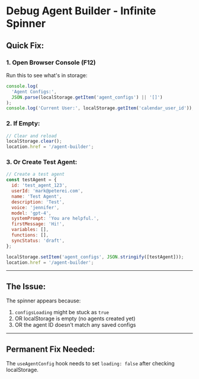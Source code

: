 # Debug Agent Builder - Infinite Spinner

## Quick Fix:

### 1. Open Browser Console (F12)

Run this to see what's in storage:

```javascript
console.log(
  'Agent Configs:',
  JSON.parse(localStorage.getItem('agent_configs') || '[]')
);
console.log('Current User:', localStorage.getItem('calendar_user_id'));
```

### 2. If Empty:

```javascript
// Clear and reload
localStorage.clear();
location.href = '/agent-builder';
```

### 3. Or Create Test Agent:

```javascript
// Create a test agent
const testAgent = {
  id: 'test_agent_123',
  userId: 'mark@peterei.com',
  name: 'Test Agent',
  description: 'Test',
  voice: 'jennifer',
  model: 'gpt-4',
  systemPrompt: 'You are helpful.',
  firstMessage: 'Hi!',
  variables: [],
  functions: [],
  syncStatus: 'draft',
};

localStorage.setItem('agent_configs', JSON.stringify([testAgent]));
location.href = '/agent-builder';
```

---

## The Issue:

The spinner appears because:

1. `configsLoading` might be stuck as `true`
2. OR localStorage is empty (no agents created yet)
3. OR the agent ID doesn't match any saved configs

---

## Permanent Fix Needed:

The `useAgentConfig` hook needs to set `loading: false` after checking localStorage.
